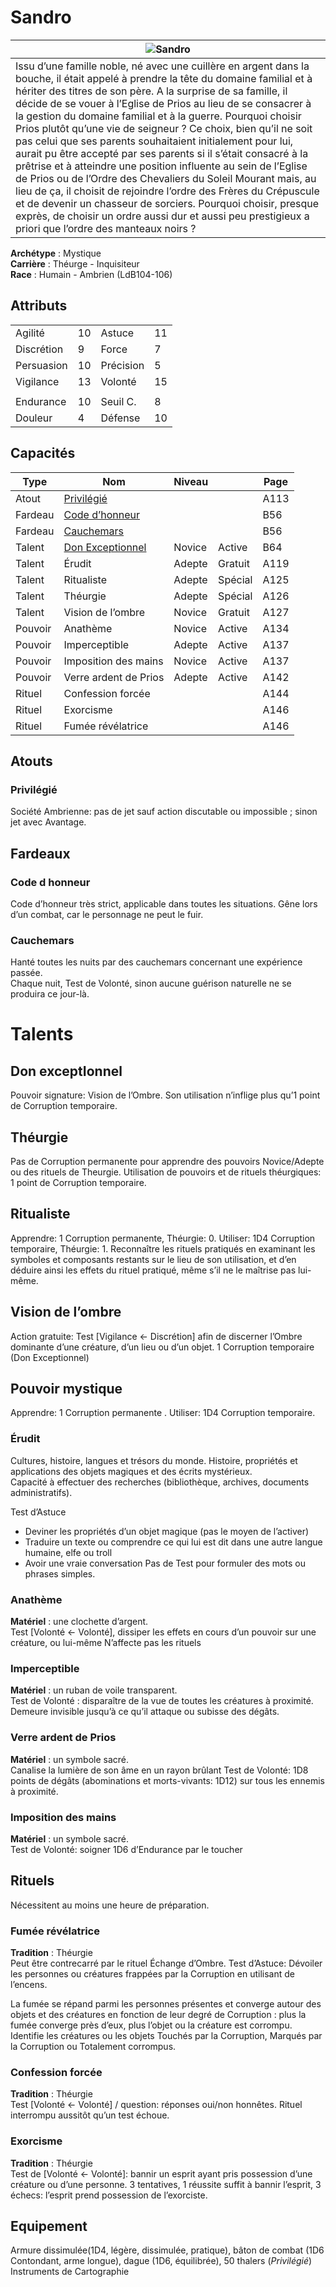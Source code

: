 
# Sandro

| ![Sandro](attachments/Sandro.jpg)                                                                                                                                                                                                                                                                                                                                                                                                                                                                                                                                                                                                                                                                                                                                                                                                                                                                                                      |
| --------------------------------------------------------------------------------------------------------------------------------------------------------------------------------------------------------------------------------------------------------------------------------------------------------------------------------------------------------------------------------------------------------------------------------------------------------------------------------------------------------------------------------------------------------------------------------------------------------------------------------------------------------------------------------------------------------------------------------------------------------------------------------------------------------------------------------------------------------------------------------------------------------------------------- |
| Issu d’une famille noble, né avec une cuillère en argent dans la bouche, il était appelé à prendre la tête du domaine familial et à hériter des titres de son père. A la surprise de sa famille, il décide de se vouer à l’Eglise de Prios au lieu de se consacrer à la gestion du domaine familial et à la guerre. Pourquoi choisir Prios plutôt qu’une vie de seigneur ? Ce choix, bien qu’il ne soit pas celui que ses parents souhaitaient initialement pour lui, aurait pu être accepté par ses parents si il s’était consacré à la prêtrise et à atteindre une position influente au sein de l’Eglise de Prios ou de l’Ordre des Chevaliers du Soleil Mourant mais, au lieu de ça, il choisit de rejoindre l’ordre des Frères du Crépuscule et de devenir un chasseur de sorciers. Pourquoi choisir, presque exprès, de choisir un ordre aussi dur et aussi peu prestigieux a priori que l’ordre des manteaux noirs ? |

**Archétype** : Mystique  
**Carrière** : Théurge - Inquisiteur  
**Race** : Humain - Ambrien (LdB104-106)

## Attributs

|            |     |           |     |
| ---------- | --- | --------- | --- |
| Agilité    | 10  | Astuce    | 11  |
| Discrétion | 9   | Force     | 7   |
| Persuasion | 10  | Précision | 5   |
| Vigilance  | 13  | Volonté   | 15  |
|            |     |           |     |
| Endurance  | 10  | Seuil C.  | 8   |
| Douleur    | 4   | Défense   | 10  |

## Capacités 

| Type    | Nom                                     | Niveau |         | Page |
| ------- | --------------------------------------- | ------ | ------- | ---- |
| Atout   | [Privilégié](#Privilégié)               |        |         | A113 |
| Fardeau | [Code d’honneur](#Code-d-honneur)       |        |         | B56  |
| Fardeau | [Cauchemars](#Cauchemars)               |        |         | B56  |
| Talent  | [Don Exceptionnel](<#Don-Exceptionnel>) | Novice | Active  | B64  |
| Talent  | Érudit                                  | Adepte | Gratuit | A119 |
| Talent  | Ritualiste                              | Adepte | Spécial | A125 |
| Talent  | Théurgie                                | Adepte | Spécial | A126 |
| Talent  | Vision de l’ombre                       | Novice | Gratuit | A127 |
| Pouvoir | Anathème                                | Novice | Active  | A134 |
| Pouvoir | Imperceptible                           | Adepte | Active  | A137 |
| Pouvoir | Imposition des mains                    | Novice | Active  | A137 |
| Pouvoir | Verre ardent de Prios                   | Adepte | Active  | A142 |
| Rituel  | Confession forcée                       |        |         | A144 |
| Rituel  | Exorcisme                               |        |         | A146 |
| Rituel  | Fumée révélatrice                       |        |         | A146 |

## Atouts

### Privilégié

Société Ambrienne: pas de jet sauf action discutable ou impossible ; sinon jet avec Avantage.
## Fardeaux

### Code d honneur

Code d’honneur très strict, applicable dans toutes les situations. 
Gêne lors d’un combat, car le personnage ne peut le fuir.
### Cauchemars

Hanté toutes les nuits par des cauchemars concernant une expérience passée.  
Chaque nuit, Test de Volonté, sinon aucune guérison naturelle ne se produira ce jour-là. 
# Talents

## Don exceptIonnel

Pouvoir signature: Vision de l’Ombre. 
Son utilisation n’inflige plus qu’1 point de Corruption temporaire. 
## Théurgie

Pas de Corruption permanente pour apprendre des pouvoirs Novice/Adepte ou des rituels de Theurgie. 
Utilisation de pouvoirs et de rituels théurgiques: 1 point de Corruption temporaire.
## Ritualiste

Apprendre: 1 Corruption permanente, Théurgie: 0.
Utiliser: 1D4 Corruption temporaire, Théurgie: 1. 
Reconnaître les rituels pratiqués en examinant les symboles et composants restants sur le lieu de son utilisation, et d’en déduire ainsi les effets du rituel pratiqué, même s’il ne le maîtrise pas lui-même.
## Vision de l’ombre

Action gratuite: Test [Vigilance ← Discrétion] afin de discerner l’Ombre dominante d’une créature, d’un lieu ou d’un objet. 
1 Corruption temporaire (Don Exceptionnel)
## Pouvoir mystique

Apprendre: 1 Corruption permanente . 
Utiliser: 1D4 Corruption temporaire.
### Érudit

Cultures, histoire, langues et trésors du monde.
Histoire, propriétés et applications des objets magiques et des écrits mystérieux.  
Capacité à effectuer des recherches (bibliothèque, archives, documents administratifs).

Test d’Astuce
- Deviner les propriétés d’un objet magique (pas le moyen de l’activer)
- Traduire un texte ou comprendre ce qui lui est dit dans une autre langue humaine, elfe ou troll
- Avoir une vraie conversation
Pas de Test pour formuler des mots ou phrases simples.
### Anathème

**Matériel** : une clochette d’argent.  
Test [Volonté ← Volonté], dissiper les effets en cours d’un pouvoir sur une créature, ou lui-même
N’affecte pas les rituels
### Imperceptible

**Matériel** : un ruban de voile transparent.  
Test de Volonté : disparaître de la vue de toutes les créatures à proximité. 
Demeure invisible jusqu’à ce qu’il attaque ou subisse des dégâts.
### Verre ardent de Prios

**Matériel** : un symbole sacré.  
Canalise la lumière de son âme en un rayon brûlant 
Test de Volonté: 1D8 points de dégâts (abominations et morts-vivants: 1D12) sur tous les ennemis à proximité. 
### Imposition des mains

**Matériel** : un symbole sacré.  
Test de Volonté: soigner 1D6 d’Endurance par le toucher
## Rituels

Nécessitent au moins une heure de préparation.  
### Fumée révélatrice

**Tradition** : Théurgie  
Peut être contrecarré par le rituel Échange d’Ombre.
Test d’Astuce: Dévoiler les personnes ou créatures frappées par la Corruption en utilisant de l’encens. 

La fumée se répand parmi les personnes présentes et converge autour des objets et des créatures en fonction de leur degré de Corruption : plus la fumée converge près d’eux, plus l’objet ou la créature est corrompu. 
Identifie les créatures ou les objets Touchés par la Corruption, Marqués par la Corruption ou Totalement corrompus.  
### Confession forcée

**Tradition** : Théurgie  
Test [Volonté ← Volonté] / question: réponses oui/non honnêtes. 
Rituel interrompu aussitôt qu’un test échoue. 
### Exorcisme

**Tradition** : Théurgie  
Test de [Volonté ← Volonté]: bannir un esprit ayant pris possession d’une créature ou d’une personne. 3 tentatives, 1 réussite suffit à bannir l’esprit, 3 échecs: l’esprit prend possession de l’exorciste.
## Equipement
Armure dissimulée(1D4, légère, dissimulée, pratique), bâton de combat (1D6 Contondant, arme longue), dague (1D6, équilibrée), 50 thalers (_Privilégié_)
Instruments de Cartographie 
